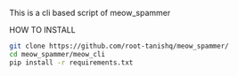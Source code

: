 This is a cli based script of meow_spammer 

HOW TO INSTALL

```bash
git clone https://github.com/root-tanishq/meow_spammer/
cd meow_spammer/meow_cli
pip install -r requirements.txt
```
